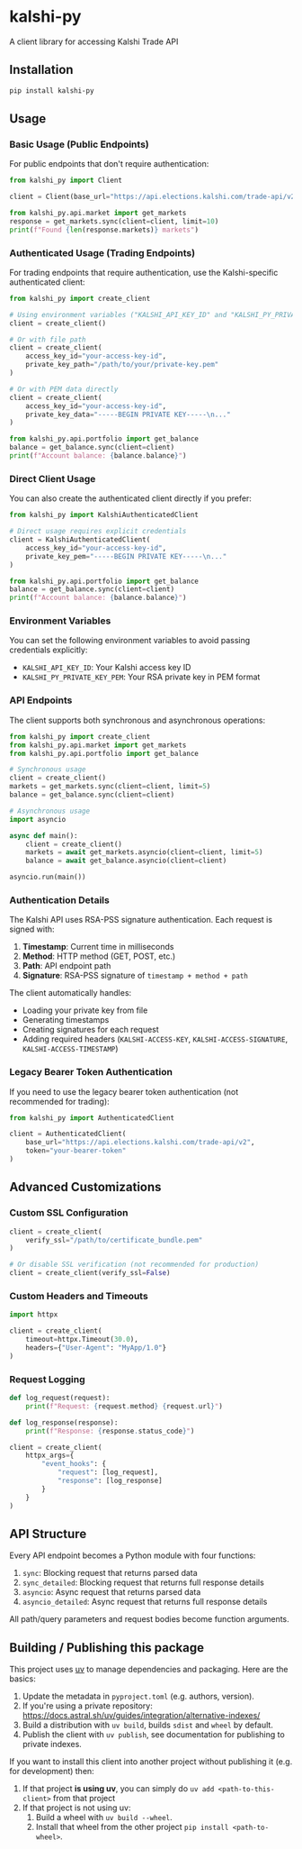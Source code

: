# kalshi-py

A client library for accessing Kalshi Trade API

## Installation

```bash
pip install kalshi-py
```

## Usage

### Basic Usage (Public Endpoints)

For public endpoints that don't require authentication:

```python
from kalshi_py import Client

client = Client(base_url="https://api.elections.kalshi.com/trade-api/v2")

from kalshi_py.api.market import get_markets
response = get_markets.sync(client=client, limit=10)
print(f"Found {len(response.markets)} markets")
```

### Authenticated Usage (Trading Endpoints)

For trading endpoints that require authentication, use the Kalshi-specific authenticated client:

```python
from kalshi_py import create_client

# Using environment variables ("KALSHI_API_KEY_ID" and "KALSHI_PY_PRIVATE_KEY_PEM")
client = create_client()

# Or with file path
client = create_client(
    access_key_id="your-access-key-id",
    private_key_path="/path/to/your/private-key.pem"
)

# Or with PEM data directly
client = create_client(
    access_key_id="your-access-key-id",
    private_key_data="-----BEGIN PRIVATE KEY-----\n..."
)

from kalshi_py.api.portfolio import get_balance
balance = get_balance.sync(client=client)
print(f"Account balance: {balance.balance}")
```

### Direct Client Usage

You can also create the authenticated client directly if you prefer:

```python
from kalshi_py import KalshiAuthenticatedClient

# Direct usage requires explicit credentials
client = KalshiAuthenticatedClient(
    access_key_id="your-access-key-id",
    private_key_pem="-----BEGIN PRIVATE KEY-----\n..."
)

from kalshi_py.api.portfolio import get_balance
balance = get_balance.sync(client=client)
print(f"Account balance: {balance.balance}")
```

### Environment Variables

You can set the following environment variables to avoid passing credentials explicitly:

- `KALSHI_API_KEY_ID`: Your Kalshi access key ID
- `KALSHI_PY_PRIVATE_KEY_PEM`: Your RSA private key in PEM format

### API Endpoints

The client supports both synchronous and asynchronous operations:

```python
from kalshi_py import create_client
from kalshi_py.api.market import get_markets
from kalshi_py.api.portfolio import get_balance

# Synchronous usage
client = create_client()
markets = get_markets.sync(client=client, limit=5)
balance = get_balance.sync(client=client)

# Asynchronous usage
import asyncio

async def main():
    client = create_client()
    markets = await get_markets.asyncio(client=client, limit=5)
    balance = await get_balance.asyncio(client=client)

asyncio.run(main())
```

### Authentication Details

The Kalshi API uses RSA-PSS signature authentication. Each request is signed with:

1. **Timestamp**: Current time in milliseconds
2. **Method**: HTTP method (GET, POST, etc.)
3. **Path**: API endpoint path
4. **Signature**: RSA-PSS signature of `timestamp + method + path`

The client automatically handles:

- Loading your private key from file
- Generating timestamps
- Creating signatures for each request
- Adding required headers (`KALSHI-ACCESS-KEY`, `KALSHI-ACCESS-SIGNATURE`, `KALSHI-ACCESS-TIMESTAMP`)

### Legacy Bearer Token Authentication

If you need to use the legacy bearer token authentication (not recommended for trading):

```python
from kalshi_py import AuthenticatedClient

client = AuthenticatedClient(
    base_url="https://api.elections.kalshi.com/trade-api/v2",
    token="your-bearer-token"
)
```

## Advanced Customizations

### Custom SSL Configuration

```python
client = create_client(
    verify_ssl="/path/to/certificate_bundle.pem"
)

# Or disable SSL verification (not recommended for production)
client = create_client(verify_ssl=False)
```

### Custom Headers and Timeouts

```python
import httpx

client = create_client(
    timeout=httpx.Timeout(30.0),
    headers={"User-Agent": "MyApp/1.0"}
)
```

### Request Logging

```python
def log_request(request):
    print(f"Request: {request.method} {request.url}")

def log_response(response):
    print(f"Response: {response.status_code}")

client = create_client(
    httpx_args={
        "event_hooks": {
            "request": [log_request],
            "response": [log_response]
        }
    }
)
```

## API Structure

Every API endpoint becomes a Python module with four functions:

1. `sync`: Blocking request that returns parsed data
2. `sync_detailed`: Blocking request that returns full response details
3. `asyncio`: Async request that returns parsed data
4. `asyncio_detailed`: Async request that returns full response details

All path/query parameters and request bodies become function arguments.

## Building / Publishing this package

This project uses [uv](https://github.com/astral-sh/uv) to manage dependencies and packaging. Here are the basics:

1. Update the metadata in `pyproject.toml` (e.g. authors, version).
2. If you're using a private repository: https://docs.astral.sh/uv/guides/integration/alternative-indexes/
3. Build a distribution with `uv build`, builds `sdist` and `wheel` by default.
4. Publish the client with `uv publish`, see documentation for publishing to private indexes.

If you want to install this client into another project without publishing it (e.g. for development) then:

1. If that project **is using uv**, you can simply do `uv add <path-to-this-client>` from that project
2. If that project is not using uv:
   1. Build a wheel with `uv build --wheel`.
   2. Install that wheel from the other project `pip install <path-to-wheel>`.
